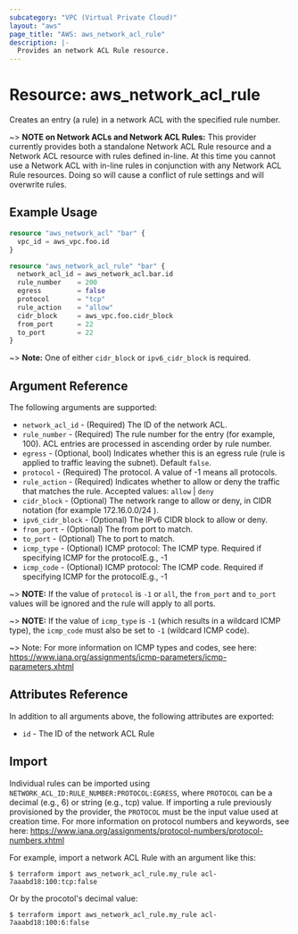 ```yaml
---
subcategory: "VPC (Virtual Private Cloud)"
layout: "aws"
page_title: "AWS: aws_network_acl_rule"
description: |-
  Provides an network ACL Rule resource.
---
```


# Resource: aws_network_acl_rule

Creates an entry (a rule) in a network ACL with the specified rule number.

~> **NOTE on Network ACLs and Network ACL Rules:** This provider currently
provides both a standalone Network ACL Rule resource and a Network ACL resource with rules
defined in-line. At this time you cannot use a Network ACL with in-line rules
in conjunction with any Network ACL Rule resources. Doing so will cause
a conflict of rule settings and will overwrite rules.

## Example Usage

```terraform
resource "aws_network_acl" "bar" {
  vpc_id = aws_vpc.foo.id
}

resource "aws_network_acl_rule" "bar" {
  network_acl_id = aws_network_acl.bar.id
  rule_number    = 200
  egress         = false
  protocol       = "tcp"
  rule_action    = "allow"
  cidr_block     = aws_vpc.foo.cidr_block
  from_port      = 22
  to_port        = 22
}
```

~> **Note:** One of either `cidr_block` or `ipv6_cidr_block` is required.

## Argument Reference

The following arguments are supported:

* `network_acl_id` - (Required) The ID of the network ACL.
* `rule_number` - (Required) The rule number for the entry (for example, 100). ACL entries are processed in ascending order by rule number.
* `egress` - (Optional, bool) Indicates whether this is an egress rule (rule is applied to traffic leaving the subnet). Default `false`.
* `protocol` - (Required) The protocol. A value of -1 means all protocols.
* `rule_action` - (Required) Indicates whether to allow or deny the traffic that matches the rule. Accepted values: `allow` | `deny`
* `cidr_block` - (Optional) The network range to allow or deny, in CIDR notation (for example 172.16.0.0/24 ).
* `ipv6_cidr_block` - (Optional) The IPv6 CIDR block to allow or deny.
* `from_port` - (Optional) The from port to match.
* `to_port` - (Optional) The to port to match.
* `icmp_type` - (Optional) ICMP protocol: The ICMP type. Required if specifying ICMP for the protocolE.g., -1
* `icmp_code` - (Optional) ICMP protocol: The ICMP code. Required if specifying ICMP for the protocolE.g., -1

~> **NOTE:** If the value of `protocol` is `-1` or `all`, the `from_port` and `to_port` values will be ignored and the rule will apply to all ports.

~> **NOTE:** If the value of `icmp_type` is `-1` (which results in a wildcard ICMP type), the `icmp_code` must also be set to `-1` (wildcard ICMP code).

~> Note: For more information on ICMP types and codes, see here: https://www.iana.org/assignments/icmp-parameters/icmp-parameters.xhtml

## Attributes Reference

In addition to all arguments above, the following attributes are exported:

* `id` - The ID of the network ACL Rule

## Import

Individual rules can be imported using `NETWORK_ACL_ID:RULE_NUMBER:PROTOCOL:EGRESS`, where `PROTOCOL` can be a decimal (e.g., 6) or string (e.g., tcp) value.
If importing a rule previously provisioned by the provider, the `PROTOCOL` must be the input value used at creation time.
For more information on protocol numbers and keywords, see here: https://www.iana.org/assignments/protocol-numbers/protocol-numbers.xhtml

For example, import a network ACL Rule with an argument like this:

```console
$ terraform import aws_network_acl_rule.my_rule acl-7aaabd18:100:tcp:false
```

Or by the procotol's decimal value:

```console
$ terraform import aws_network_acl_rule.my_rule acl-7aaabd18:100:6:false
```
